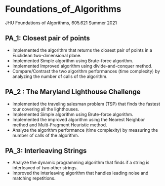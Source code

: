 # Foundations_of_Algorithms
JHU Foundations of Algorithms, 605.621 Summer 2021

## PA_1:  Closest pair of points
* Implemented the algorithm that returns the closest pair of points in a Euclidean two-dimensional plane.
* Implemented Simple algorithm using Brute-force algorithm.
* Implemented Improved algorithm using divide-and-conquer method. 
* Compare/Contrast the two algorithm performances (time complexity) by analyzing the number of calls of the algorithm. 

## PA_2 : The Maryland Lighthouse Challenge
* Implemented the traveling salesman problem (TSP) that finds the fastest tour covering all the lighthouses.
* Implemented Simple algorithm using Brute-force algorithm.
* Implemented the improved algorithm using the Nearest Neighbor method and Multi-Fragment Heuristic method. 
* Analyze the algorithm performance (time complexity) by measuring the number of calls of the algorithm. 

## PA_3: Interleaving Strings
* Analyze the dynamic programming algorithm that finds if a string is interleaved of two other strings.
* Improved the interleaving algorithm that handles leading noise and matching repetitions.


